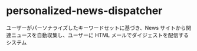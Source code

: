 # personalized-news-dispatcher
ユーザーがパーソナライズしたキーワードセットに基づき、News サイトから関連ニュースを自動収集し、ユーザーに HTML メールでダイジェストを配信するシステム
